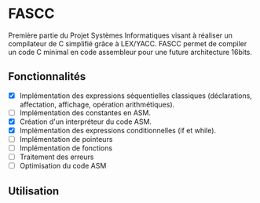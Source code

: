 # FASCC
Première partie du Projet Systèmes Informatiques visant à réaliser un compilateur de C simplifié grâce à LEX/YACC.
FASCC permet de compiler un code C minimal en code assembleur pour une future architecture 16bits.

## Fonctionnalités
- [x] Implémentation des expressions séquentielles classiques (déclarations, affectation, affichage, opération arithmétiques).
- [ ] Implémentation des constantes en ASM.
- [x] Création d'un interpréteur du code ASM.
- [x] Implémentation des expressions conditionnelles (if et while).
- [ ] Implémentation de pointeurs
- [ ] Implémentation de fonctions
- [ ] Traitement des erreurs
- [ ] Optimisation du code ASM

## Utilisation
